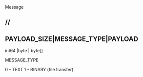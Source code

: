 Message

//
--------------------------------------------
PAYLOAD_SIZE|MESSAGE_TYPE|PAYLOAD
--------------------------------------------
int64       |byte        |  byte[]


MESSAGE_TYPE

0 - TEXT
1 - BINARY (file transfer)
